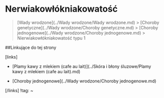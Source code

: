 # Nerwiakowłókniakowatość

> [Wady wrodzone](../Wady wrodzone/Wady wrodzone.md) > [Choroby genetyczne](../Wady wrodzone/Choroby genetyczne.md) > [Choroby jednogenowe](../Wady wrodzone/Choroby jednogenowe.md) > Nierwiakowłókniakowatość typu 1



##Linkujące do tej strony

[links]

- [Plamy kawy z mlekiem (cafe au lait)](../Skóra i błony śluzowe/Plamy kawy z mlekiem (cafe au lait).md)

- [Choroby jednogenowe](../Wady wrodzone/Choroby jednogenowe.md)


[/links]
!tag:
~

